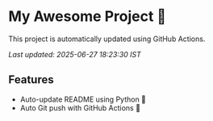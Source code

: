 # My Awesome Project 🚀

This project is automatically updated using GitHub Actions.

_Last updated: 2025-06-27 18:23:30 IST_

## Features
- Auto-update README using Python 🐍
- Auto Git push with GitHub Actions 🤖

